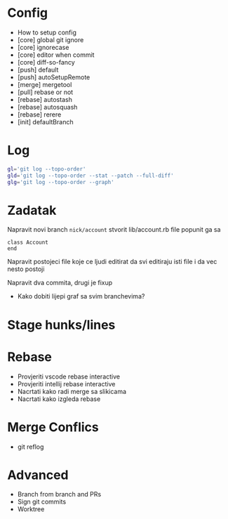 # Config

* How to setup config
* [core] global git ignore
* [core] ignorecase
* [core] editor when commit
* [core] diff-so-fancy
* [push] default
* [push] autoSetupRemote
* [merge] mergetool
* [pull] rebase or not
* [rebase] autostash
* [rebase] autosquash
* [rebase] rerere
* [init] defaultBranch

# Log
```sh
gl='git log --topo-order'
gld='git log --topo-order --stat --patch --full-diff'
glg='git log --topo-order --graph'
```

# Zadatak
Napravit novi branch `nick/account`
stvorit lib/account.rb file
popunit ga sa
```
class Account
end
```
Napravit postojeci file koje ce ljudi editirat da svi editiraju isti file i da vec nesto postoji

Napravit dva commita, drugi je fixup

* Kako dobiti lijepi graf sa svim branchevima?

# Stage hunks/lines

# Rebase
* Provjeriti vscode rebase interactive
* Provjeriti intellij rebase interactive
* Nacrtati kako radi merge sa slikicama
* Nacrtati kako izgleda rebase

# Merge Conflics

* git reflog

# Advanced
* Branch from branch and PRs
* Sign git commits
* Worktree
